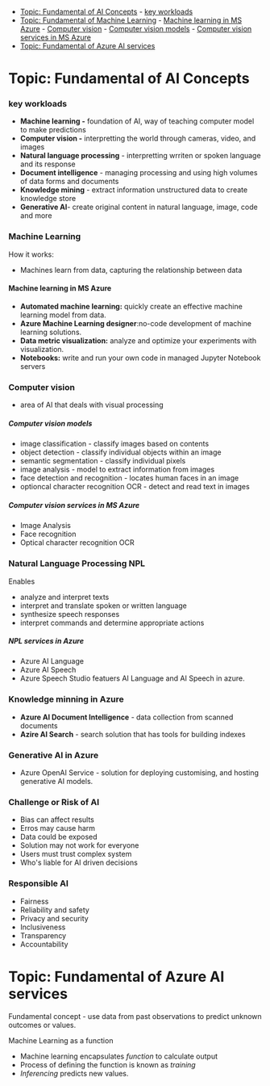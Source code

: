- [Topic: Fundamental of AI Concepts](#topic-fundamental-of-ai-concepts)
      - [key workloads](#key-workloads)
- [Topic: Fundamental of Machine Learning](#topic-fundamental-of-machine-learning)
      - [Machine learning in MS Azure](#machine-learning-in-ms-azure)
      - [Computer vision](#computer-vision)
        - [Computer vision models](#computer-vision-models)
        - [Computer vision services in MS Azure](#computer-vision-services-in-ms-azure)
- [Topic: Fundamental of Azure AI services](#topic-fundamental-of-azure-ai-services)




# Topic: Fundamental of AI Concepts

### key workloads

- **Machine learning -** foundation of AI, way of teaching computer model to make predictions
- **Computer vision -** interpretting the world through cameras, video, and images
- **Natural language processing** - interpretting wrriten or spoken language and its response
- **Document intelligence** - managing processing and using high volumes of data forms and documents
- **Knowledge mining** - extract information unstructured data to create knowledge store
- **Generative AI**- create original content in natural language, image, code and more

### Machine Learning

How it works:
- Machines learn from data, capturing the relationship between data

#### Machine learning in MS Azure
- **Automated machine learning:** quickly create an effective machine learning model from data.
- **Azure Machine Learning designer**:no-code development of machine learning solutions.
- **Data metric visualization:** analyze and optimize your experiments with visualization.
- **Notebooks:** write and run your own code in managed Jupyter Notebook servers 

### Computer vision
- area of AI that deals with visual processing

##### Computer vision models
- image classification - classify images based on contents
- object detection - classify individual objects within an image
- semantic segmentation - classify individual pixels
- image analysis - model to extract information from images
- face detection and recognition - locates human faces in an image
- optioncal character recognition OCR - detect and read text in images

##### Computer vision services in MS Azure
- Image Analysis
- Face recognition
- Optical character recognition OCR

### Natural Language Processing NPL
Enables
- analyze and interpret texts
- interpret and translate spoken or written language
- synthesize speech responses
- interpret commands and determine appropriate actions
  
##### NPL services in Azure
- Azure AI Language
- Azure AI Speech
- Azure Speech Studio featuers AI Language and AI Speech in azure.
  
### Knowledge minning in Azure
- **Azure AI Document Intelligence** - data collection from scanned documents
- **Azire AI Search** - search solution that has tools for building indexes
  
### Generative AI in Azure
- Azure OpenAI Service - solution for deploying customising, and hosting generative AI models.

### Challenge or Risk of AI
- Bias can affect results
- Erros may cause harm
- Data could be exposed
- Solution may not work for everyone
- Users must trust complex system
- Who's liable for AI driven decisions

### Responsible AI
- Fairness
- Reliability and safety
- Privacy and security
- Inclusiveness
- Transparency
- Accountability
  
# Topic: Fundamental of Azure AI services

Fundamental concept - use data from past observations to predict unknown outcomes or values.

Machine Learning as a function
  - Machine learning encapsulates _function_ to calculate output
  - Process of defining the function is known as _training_
  - _Inferencing_ predicts new values.